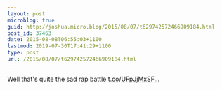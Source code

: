 ```yaml
---
layout: post
microblog: true
guid: http://joshua.micro.blog/2015/08/07/t629742572466909184.html
post_id: 37463
date: 2015-08-08T06:55:03+1100
lastmod: 2019-07-30T17:41:29+1100
type: post
url: /2015/08/07/t629742572466909184.html
---
```

Well that's quite the sad rap battle [t.co/UFpJjMxSF...](https://t.co/UFpJjMxSFq)
